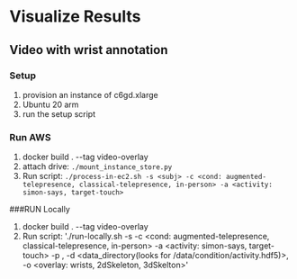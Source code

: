 # Visualize Results

## Video with wrist annotation

### Setup

1.  provision an instance of c6gd.xlarge
2.  Ubuntu 20 arm
3.  run the setup script

### Run AWS

1.  docker build . --tag video-overlay
2.  attach drive: `./mount_instance_store.py`
3.  Run script: `./process-in-ec2.sh -s <subj> -c <cond: augmented-telepresence, classical-telepresence, in-person> -a <activity: simon-says, target-touch>`

###RUN Locally

1.  docker build . --tag video-overlay
2.  Run script: './run-locally.sh -s <subj> -c <cond: augmented-telepresence, classical-telepresence, in-person> -a <activity: simon-says, target-touch> -p <camera>, -d <data_directory(looks for /data/condition/activity.hdf5)>, -o <overlay: wrists, 2dSkeleton, 3dSkelton>' 

